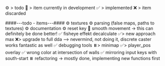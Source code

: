 ⚙️ > todo
🔧 > item currently in development
✅ > implemented
❌ > item discarded

####---todo - items---####
⚙️ textures
⚙️ parsing (false maps, paths to textures)
⚙️ documentation
⚙️ reset key
🔧 smooth movement -> this can definitely be done better!
✅ fisheye effekt decalculate
	✅> new approach max
	❌> upgrade to full dda --> nevermind, not doing it, discrete caster works fantastic as well
✅ debugging tools
	⏸️> minimap
	✅> player_pos overlay
✅ wrong color at intersection of walls
✅ mirroring input keys with south-start
⏸️ refactoring -> mostly done, implementing new functions first
